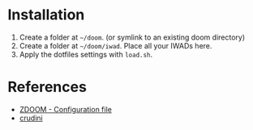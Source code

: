 # Installation
1. Create a folder at `~/doom`. (or symlink to an existing doom directory)
2. Create a folder at `~/doom/iwad`. Place all your IWADs here.
3. Apply the dotfiles settings with `load.sh`.

# References
* [ZDOOM - Configuration file](https://zdoom.org/wiki/Configuration_file)
* [crudini](https://github.com/pixelb/crudini)
